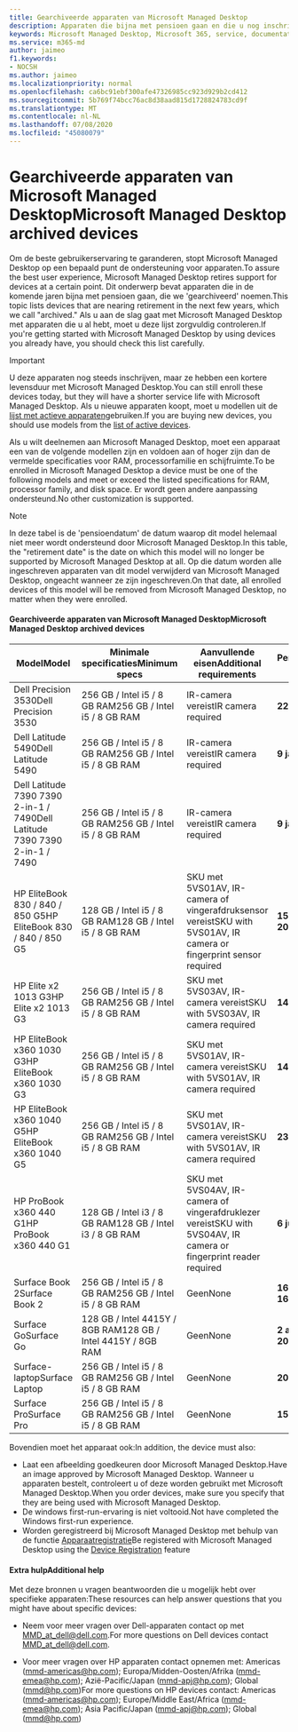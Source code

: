 ```yaml
---
title: Gearchiveerde apparaten van Microsoft Managed Desktop
description: Apparaten die bijna met pensioen gaan en die u nog inschrijven, maar een verkorte levensduur hebben
keywords: Microsoft Managed Desktop, Microsoft 365, service, documentatie
ms.service: m365-md
author: jaimeo
f1.keywords:
- NOCSH
ms.author: jaimeo
ms.localizationpriority: normal
ms.openlocfilehash: ca6bc91ebf300afe47326985cc923d929b2cd412
ms.sourcegitcommit: 5b769f74bcc76ac8d38aad815d1728824783cd9f
ms.translationtype: MT
ms.contentlocale: nl-NL
ms.lasthandoff: 07/08/2020
ms.locfileid: "45080079"
---
```

# <a name="microsoft-managed-desktop-archived-devices"></a><span data-ttu-id="c1cfb-104">Gearchiveerde apparaten van Microsoft Managed Desktop</span><span class="sxs-lookup"><span data-stu-id="c1cfb-104">Microsoft Managed Desktop archived devices</span></span>

<span data-ttu-id="c1cfb-105">Om de beste gebruikerservaring te garanderen, stopt Microsoft Managed Desktop op een bepaald punt de ondersteuning voor apparaten.</span><span class="sxs-lookup"><span data-stu-id="c1cfb-105">To assure the best user experience, Microsoft Managed Desktop retires support for devices at a certain point.</span></span> <span data-ttu-id="c1cfb-106">Dit onderwerp bevat apparaten die in de komende jaren bijna met pensioen gaan, die we 'gearchiveerd' noemen.</span><span class="sxs-lookup"><span data-stu-id="c1cfb-106">This topic lists devices that are nearing retirement in the next few years, which we call "archived."</span></span> <span data-ttu-id="c1cfb-107">Als u aan de slag gaat met Microsoft Managed Desktop met apparaten die u al hebt, moet u deze lijst zorgvuldig controleren.</span><span class="sxs-lookup"><span data-stu-id="c1cfb-107">If you're getting started with Microsoft Managed Desktop by using devices you already have, you should check this list carefully.</span></span>

>[!IMPORTANT]
><span data-ttu-id="c1cfb-108">U deze apparaten nog steeds inschrijven, maar ze hebben een kortere levensduur met Microsoft Managed Desktop.</span><span class="sxs-lookup"><span data-stu-id="c1cfb-108">You can still enroll these devices today, but they will have a shorter service life with Microsoft Managed Desktop.</span></span> <span data-ttu-id="c1cfb-109">Als u nieuwe apparaten koopt, moet u modellen uit de [lijst met actieve apparaten](./device-list.md)gebruiken.</span><span class="sxs-lookup"><span data-stu-id="c1cfb-109">If you are buying new devices, you should use models from the [list of active devices](./device-list.md).</span></span>

<!-- Microsoft 365 E5; Device as a Service -->
<!-- Split from device & technologies topic. Destination topic for aka.ms/device-list  -->
<span data-ttu-id="c1cfb-110">Als u wilt deelnemen aan Microsoft Managed Desktop, moet een apparaat een van de volgende modellen zijn en voldoen aan of hoger zijn dan de vermelde specificaties voor RAM, processorfamilie en schijfruimte.</span><span class="sxs-lookup"><span data-stu-id="c1cfb-110">To be enrolled in Microsoft Managed Desktop a device must be one of the following models and meet or exceed the listed specifications for RAM, processor family, and disk space.</span></span> <span data-ttu-id="c1cfb-111">Er wordt geen andere aanpassing ondersteund.</span><span class="sxs-lookup"><span data-stu-id="c1cfb-111">No other customization is supported.</span></span>



>[!NOTE]
><span data-ttu-id="c1cfb-112">In deze tabel is de 'pensioendatum' de datum waarop dit model helemaal niet meer wordt ondersteund door Microsoft Managed Desktop.</span><span class="sxs-lookup"><span data-stu-id="c1cfb-112">In this table, the "retirement date" is the date on which this model will no longer be supported by Microsoft Managed Desktop at all.</span></span> <span data-ttu-id="c1cfb-113">Op die datum worden alle ingeschreven apparaten van dit model verwijderd van Microsoft Managed Desktop, ongeacht wanneer ze zijn ingeschreven.</span><span class="sxs-lookup"><span data-stu-id="c1cfb-113">On that date, all enrolled devices of this model will be removed from Microsoft Managed Desktop, no matter when they were enrolled.</span></span>

#### <a name="microsoft-managed-desktop-archived-devices"></a><span data-ttu-id="c1cfb-114">Gearchiveerde apparaten van Microsoft Managed Desktop</span><span class="sxs-lookup"><span data-stu-id="c1cfb-114">Microsoft Managed Desktop archived devices</span></span>

| <span data-ttu-id="c1cfb-115">Model</span><span class="sxs-lookup"><span data-stu-id="c1cfb-115">Model</span></span>  | <span data-ttu-id="c1cfb-116">Minimale specificaties</span><span class="sxs-lookup"><span data-stu-id="c1cfb-116">Minimum specs</span></span>  | <span data-ttu-id="c1cfb-117">Aanvullende eisen</span><span class="sxs-lookup"><span data-stu-id="c1cfb-117">Additional requirements</span></span>  | <span data-ttu-id="c1cfb-118">Pensioendatum</span><span class="sxs-lookup"><span data-stu-id="c1cfb-118">Retirement date</span></span> |
|---------|---------|---------|---------|
| <span data-ttu-id="c1cfb-119">Dell Precision 3530</span><span class="sxs-lookup"><span data-stu-id="c1cfb-119">Dell Precision 3530</span></span>| <span data-ttu-id="c1cfb-120">256 GB / Intel i5 / 8 GB RAM</span><span class="sxs-lookup"><span data-stu-id="c1cfb-120">256 GB / Intel i5 / 8 GB RAM</span></span> | <span data-ttu-id="c1cfb-121">IR-camera vereist</span><span class="sxs-lookup"><span data-stu-id="c1cfb-121">IR camera required</span></span> | <span data-ttu-id="c1cfb-122">**22 mei 2023**</span><span class="sxs-lookup"><span data-stu-id="c1cfb-122">**May 22, 2023**</span></span> |
| <span data-ttu-id="c1cfb-123">Dell Latitude 5490</span><span class="sxs-lookup"><span data-stu-id="c1cfb-123">Dell Latitude 5490</span></span>| <span data-ttu-id="c1cfb-124">256 GB / Intel i5 / 8 GB RAM</span><span class="sxs-lookup"><span data-stu-id="c1cfb-124">256 GB / Intel i5 / 8 GB RAM</span></span> | <span data-ttu-id="c1cfb-125">IR-camera vereist</span><span class="sxs-lookup"><span data-stu-id="c1cfb-125">IR camera required</span></span> | <span data-ttu-id="c1cfb-126">**9 januari 2023**</span><span class="sxs-lookup"><span data-stu-id="c1cfb-126">**Jan 9, 2023**</span></span> |
| <span data-ttu-id="c1cfb-127">Dell Latitude 7390 7390 2-in-1 / 7490</span><span class="sxs-lookup"><span data-stu-id="c1cfb-127">Dell Latitude 7390 7390 2-in-1 / 7490</span></span> | <span data-ttu-id="c1cfb-128">256 GB / Intel i5 / 8 GB RAM</span><span class="sxs-lookup"><span data-stu-id="c1cfb-128">256 GB / Intel i5 / 8 GB RAM</span></span>   | <span data-ttu-id="c1cfb-129">IR-camera vereist</span><span class="sxs-lookup"><span data-stu-id="c1cfb-129">IR camera required</span></span> | <span data-ttu-id="c1cfb-130">**9 januari 2023**</span><span class="sxs-lookup"><span data-stu-id="c1cfb-130">**Jan 9, 2023**</span></span> |
|<span data-ttu-id="c1cfb-131">HP EliteBook 830 / 840 / 850 G5</span><span class="sxs-lookup"><span data-stu-id="c1cfb-131">HP EliteBook 830 / 840 / 850 G5</span></span>| <span data-ttu-id="c1cfb-132">128 GB / Intel i5 / 8 GB RAM</span><span class="sxs-lookup"><span data-stu-id="c1cfb-132">128 GB / Intel i5 / 8 GB RAM</span></span> | <span data-ttu-id="c1cfb-133">SKU met 5VS01AV, IR-camera of vingerafdruksensor vereist</span><span class="sxs-lookup"><span data-stu-id="c1cfb-133">SKU with 5VS01AV, IR camera or fingerprint sensor required</span></span>  | <span data-ttu-id="c1cfb-134">**15 februari 2023**</span><span class="sxs-lookup"><span data-stu-id="c1cfb-134">**Feb 15, 2023**</span></span> |
|<span data-ttu-id="c1cfb-135">HP Elite x2 1013 G3</span><span class="sxs-lookup"><span data-stu-id="c1cfb-135">HP Elite x2 1013 G3</span></span>| <span data-ttu-id="c1cfb-136">256 GB / Intel i5 / 8 GB RAM</span><span class="sxs-lookup"><span data-stu-id="c1cfb-136">256 GB / Intel i5 / 8 GB RAM</span></span> | <span data-ttu-id="c1cfb-137">SKU met 5VS03AV, IR-camera vereist</span><span class="sxs-lookup"><span data-stu-id="c1cfb-137">SKU with 5VS03AV, IR camera required</span></span> |<span data-ttu-id="c1cfb-138">**14 mei 2023**</span><span class="sxs-lookup"><span data-stu-id="c1cfb-138">**May 14, 2023**</span></span> |
|<span data-ttu-id="c1cfb-139">HP EliteBook x360 1030 G3</span><span class="sxs-lookup"><span data-stu-id="c1cfb-139">HP EliteBook x360 1030 G3</span></span>| <span data-ttu-id="c1cfb-140">256 GB / Intel i5 / 8 GB RAM</span><span class="sxs-lookup"><span data-stu-id="c1cfb-140">256 GB / Intel i5 / 8 GB RAM</span></span> | <span data-ttu-id="c1cfb-141">SKU met 5VS01AV, IR-camera vereist</span><span class="sxs-lookup"><span data-stu-id="c1cfb-141">SKU with 5VS01AV, IR camera required</span></span> |<span data-ttu-id="c1cfb-142">**14 mei 2023**</span><span class="sxs-lookup"><span data-stu-id="c1cfb-142">**May 14, 2023**</span></span> |
|<span data-ttu-id="c1cfb-143">HP EliteBook x360 1040 G5</span><span class="sxs-lookup"><span data-stu-id="c1cfb-143">HP EliteBook x360 1040 G5</span></span>| <span data-ttu-id="c1cfb-144">256 GB / Intel i5 / 8 GB RAM</span><span class="sxs-lookup"><span data-stu-id="c1cfb-144">256 GB / Intel i5 / 8 GB RAM</span></span> | <span data-ttu-id="c1cfb-145">SKU met 5VS01AV, IR-camera vereist</span><span class="sxs-lookup"><span data-stu-id="c1cfb-145">SKU with 5VS01AV, IR camera required</span></span> | <span data-ttu-id="c1cfb-146">**23 okt 2023**</span><span class="sxs-lookup"><span data-stu-id="c1cfb-146">**Oct 23, 2023**</span></span> |
|<span data-ttu-id="c1cfb-147">HP ProBook x360 440 G1</span><span class="sxs-lookup"><span data-stu-id="c1cfb-147">HP ProBook x360 440 G1</span></span>| <span data-ttu-id="c1cfb-148">128 GB / Intel i3 / 8 GB RAM</span><span class="sxs-lookup"><span data-stu-id="c1cfb-148">128 GB / Intel i3 / 8 GB RAM</span></span> | <span data-ttu-id="c1cfb-149">SKU met 5VS04AV, IR-camera of vingerafdruklezer vereist</span><span class="sxs-lookup"><span data-stu-id="c1cfb-149">SKU with 5VS04AV, IR camera or fingerprint reader required</span></span> | <span data-ttu-id="c1cfb-150">**6 juni 2023**</span><span class="sxs-lookup"><span data-stu-id="c1cfb-150">**Jun 6, 2023**</span></span> |
|<span data-ttu-id="c1cfb-151">Surface Book 2</span><span class="sxs-lookup"><span data-stu-id="c1cfb-151">Surface Book 2</span></span>| <span data-ttu-id="c1cfb-152">256 GB / Intel i5 / 8 GB RAM</span><span class="sxs-lookup"><span data-stu-id="c1cfb-152">256 GB / Intel i5 / 8 GB RAM</span></span> | <span data-ttu-id="c1cfb-153">Geen</span><span class="sxs-lookup"><span data-stu-id="c1cfb-153">None</span></span> | <span data-ttu-id="c1cfb-154">**16 november 2022**</span><span class="sxs-lookup"><span data-stu-id="c1cfb-154">**Nov 16, 2022**</span></span> |
|<span data-ttu-id="c1cfb-155">Surface Go</span><span class="sxs-lookup"><span data-stu-id="c1cfb-155">Surface Go</span></span>| <span data-ttu-id="c1cfb-156">128 GB / Intel 4415Y / 8GB RAM</span><span class="sxs-lookup"><span data-stu-id="c1cfb-156">128 GB / Intel 4415Y / 8GB RAM</span></span> | <span data-ttu-id="c1cfb-157">Geen</span><span class="sxs-lookup"><span data-stu-id="c1cfb-157">None</span></span> | <span data-ttu-id="c1cfb-158">**2 augustus 2023**</span><span class="sxs-lookup"><span data-stu-id="c1cfb-158">**Aug 2, 2023**</span></span> |
|<span data-ttu-id="c1cfb-159">Surface-laptop</span><span class="sxs-lookup"><span data-stu-id="c1cfb-159">Surface Laptop</span></span>| <span data-ttu-id="c1cfb-160">256 GB / Intel i5 / 8 GB RAM</span><span class="sxs-lookup"><span data-stu-id="c1cfb-160">256 GB / Intel i5 / 8 GB RAM</span></span> | <span data-ttu-id="c1cfb-161">Geen</span><span class="sxs-lookup"><span data-stu-id="c1cfb-161">None</span></span> | <span data-ttu-id="c1cfb-162">**20 mei 2022**</span><span class="sxs-lookup"><span data-stu-id="c1cfb-162">**May 20, 2022**</span></span> |
|<span data-ttu-id="c1cfb-163">Surface Pro</span><span class="sxs-lookup"><span data-stu-id="c1cfb-163">Surface Pro</span></span>| <span data-ttu-id="c1cfb-164">256 GB / Intel i5 / 8 GB RAM</span><span class="sxs-lookup"><span data-stu-id="c1cfb-164">256 GB / Intel i5 / 8 GB RAM</span></span> | <span data-ttu-id="c1cfb-165">Geen</span><span class="sxs-lookup"><span data-stu-id="c1cfb-165">None</span></span> | <span data-ttu-id="c1cfb-166">**15 juni 2022**</span><span class="sxs-lookup"><span data-stu-id="c1cfb-166">**Jun 15, 2022**</span></span> |


<span data-ttu-id="c1cfb-167">Bovendien moet het apparaat ook:</span><span class="sxs-lookup"><span data-stu-id="c1cfb-167">In addition, the device must also:</span></span>

- <span data-ttu-id="c1cfb-168">Laat een afbeelding goedkeuren door Microsoft Managed Desktop.</span><span class="sxs-lookup"><span data-stu-id="c1cfb-168">Have an image approved by Microsoft Managed Desktop.</span></span> <span data-ttu-id="c1cfb-169">Wanneer u apparaten bestelt, controleert u of deze worden gebruikt met Microsoft Managed Desktop.</span><span class="sxs-lookup"><span data-stu-id="c1cfb-169">When you order devices, make sure you specify that they are being used with Microsoft Managed Desktop.</span></span>
- <span data-ttu-id="c1cfb-170">De windows first-run-ervaring is niet voltooid.</span><span class="sxs-lookup"><span data-stu-id="c1cfb-170">Not have completed the Windows first-run experience.</span></span>
- <span data-ttu-id="c1cfb-171">Worden geregistreerd bij Microsoft Managed Desktop met behulp van de functie [Apparaatregistratie](https://aka.ms/mmddrhelp)</span><span class="sxs-lookup"><span data-stu-id="c1cfb-171">Be registered with Microsoft Managed Desktop using the [Device Registration](https://aka.ms/mmddrhelp) feature</span></span>

#### <a name="additional-help"></a><span data-ttu-id="c1cfb-172">Extra hulp</span><span class="sxs-lookup"><span data-stu-id="c1cfb-172">Additional help</span></span>

<span data-ttu-id="c1cfb-173">Met deze bronnen u vragen beantwoorden die u mogelijk hebt over specifieke apparaten:</span><span class="sxs-lookup"><span data-stu-id="c1cfb-173">These resources can help answer questions that you might have about specific devices:</span></span>

- <span data-ttu-id="c1cfb-174">Neem voor meer vragen over Dell-apparaten contact op met [MMD_at_dell@dell.com](mailto:MMD_at_dell@dell.com).</span><span class="sxs-lookup"><span data-stu-id="c1cfb-174">For more questions on Dell devices contact [MMD_at_dell@dell.com](mailto:MMD_at_dell@dell.com).</span></span>

- <span data-ttu-id="c1cfb-175">Voor meer vragen over HP apparaten contact opnemen met: Americas ([mmd-americas@hp.com](mailto:mmd-americas@hp.com)); Europa/Midden-Oosten/Afrika ([mmd-emea@hp.com](mailto:mmd-emea@hp.com)); Azië-Pacific/Japan ([mmd-apj@hp.com](mailto:mmd-apj@hp.com)); Global ([mmd@hp.com](mailto:mmd@hp.com))</span><span class="sxs-lookup"><span data-stu-id="c1cfb-175">For more questions on HP devices contact: Americas ([mmd-americas@hp.com](mailto:mmd-americas@hp.com)); Europe/Middle East/Africa ([mmd-emea@hp.com](mailto:mmd-emea@hp.com)); Asia Pacific/Japan ([mmd-apj@hp.com](mailto:mmd-apj@hp.com)); Global ([mmd@hp.com](mailto:mmd@hp.com))</span></span>
